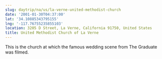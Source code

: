 ```yaml
---
slug: daytrip/na/us/la-verne-united-methodist-church
date: '2001-01-30T04:37:00'
lat: '34.10885343795155'
lng: '-117.76755235855103'
location: 3205 D Street, La Verne, California 91750, United States
title: United Methodist Church of La Verne
---
```

This is the church at which the famous wedding scene from The Graduate was filmed.
